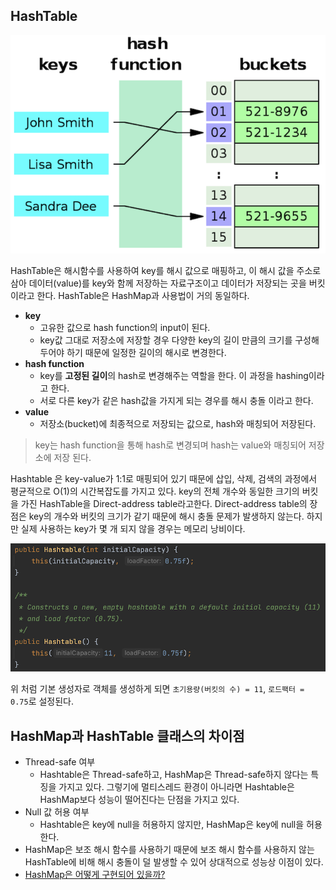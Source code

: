 ## HashTable

![img](https://github.com/dilmah0203/TIL/blob/main/Image/HashTable2.png)

HashTable은 해시함수를 사용하여 key를 해시 값으로 매핑하고, 이 해시 값을 주소로 삼아 데이터(value)를 key와 함께 저장하는 자료구조이고 데이터가 저장되는 곳을 버킷이라고 한다. HashTable은 HashMap과 사용법이 거의 동일하다.

- **key**
  - 고유한 값으로 hash function의 input이 된다.
  - key값 그대로 저장소에 저장할 경우 다양한 key의 길이 만큼의 크기를 구성해두어야 하기 때문에 일정한 길이의 해시로 변경한다.
- **hash function**
  - key를 **고정된 길이**의 hash로 변경해주는 역할을 한다. 이 과정을 hashing이라고 한다.
  - 서로 다른 key가 같은 hash값을 가지게 되는 경우를 해시 충돌 이라고 한다.
- **value**
  - 저장소(bucket)에 최종적으로 저장되는 값으로, hash와 매칭되어 저장된다.

> key는 hash function을 통해 hash로 변경되며 hash는 value와 매칭되어 저장소에 저장 된다.

Hashtable 은 key-value가 1:1로 매핑되어 있기 때문에 삽입, 삭제, 검색의 과정에서 평균적으로 O(1)의 시간복잡도를 가지고 있다. key의 전체 개수와 동일한 크기의 버킷을 가진 HashTable을 Direct-address table라고한다. Direct-address table의 장점은 key의 개수와 버킷의 크기가 같기 때문에 해시 충돌 문제가 발생하지 않는다. 하지만 실제 사용하는 key가 몇 개 되지 않을 경우는 메모리 낭비이다. 

![img2](https://github.com/dilmah0203/TIL/blob/main/Image/HashTable.png)

위 처럼 기본 생성자로 객체를 생성하게 되면 `초기용량(버킷의 수) = 11`, `로드팩터 = 0.75`로 설정된다.

## HashMap과 HashTable 클래스의 차이점

- Thread-safe 여부
  - Hashtable은 Thread-safe하고, HashMap은 Thread-safe하지 않다는 특징을 가지고 있다. 그렇기에 멀티스레드 환경이 아니라면 Hashtable은 HashMap보다 성능이 떨어진다는 단점을 가지고 있다.
- Null 값 허용 여부
  - Hashtable은 key에 null을 허용하지 않지만, HashMap은 key에 null을 허용한다.
- HashMap은 보조 해시 함수를 사용하기 때문에 보조 해시 함수를 사용하지 않는 HashTable에 비해 해시 충돌이 덜 발생할 수 있어 상대적으로 성능상 이점이 있다. 
- [HashMap은 어떻게 구현되어 있을까?](https://dilmah0203.github.io/HashMap/)

